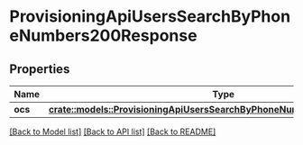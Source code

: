 # ProvisioningApiUsersSearchByPhoneNumbers200Response

## Properties

Name | Type | Description | Notes
------------ | ------------- | ------------- | -------------
**ocs** | [**crate::models::ProvisioningApiUsersSearchByPhoneNumbers200ResponseOcs**](provisioning_api_users_search_by_phone_numbers_200_response_ocs.md) |  | 

[[Back to Model list]](../README.md#documentation-for-models) [[Back to API list]](../README.md#documentation-for-api-endpoints) [[Back to README]](../README.md)


